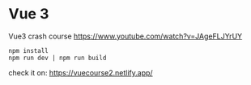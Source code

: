 # Vue 3

Vue3 crash course https://www.youtube.com/watch?v=JAgeFLJYrUY

```
npm install
npm run dev | npm run build
```

check it on: https://vuecourse2.netlify.app/
